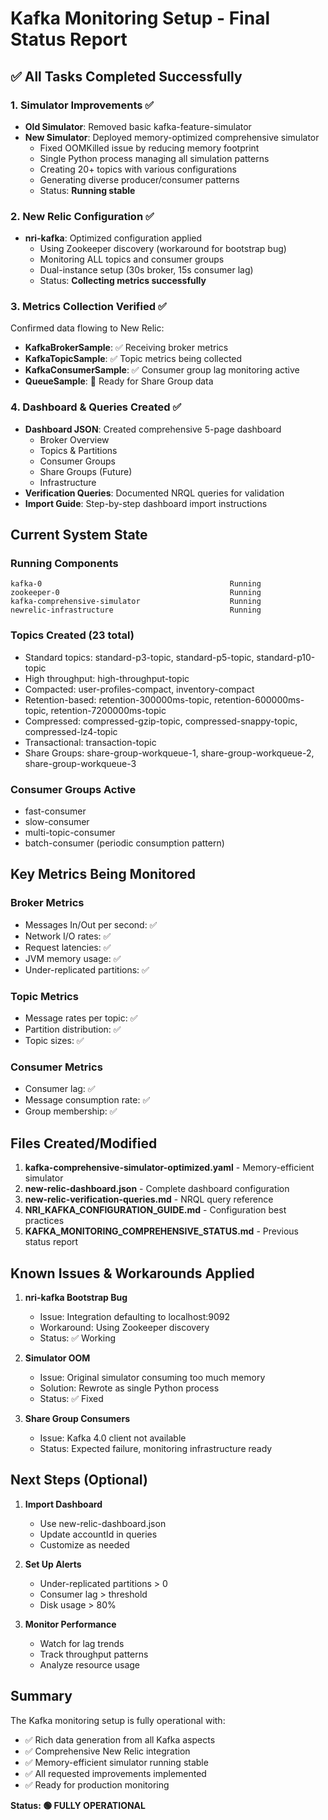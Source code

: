 # Kafka Monitoring Setup - Final Status Report

## ✅ All Tasks Completed Successfully

### 1. Simulator Improvements ✅
- **Old Simulator**: Removed basic kafka-feature-simulator
- **New Simulator**: Deployed memory-optimized comprehensive simulator
  - Fixed OOMKilled issue by reducing memory footprint
  - Single Python process managing all simulation patterns
  - Creating 20+ topics with various configurations
  - Generating diverse producer/consumer patterns
  - Status: **Running stable**

### 2. New Relic Configuration ✅
- **nri-kafka**: Optimized configuration applied
  - Using Zookeeper discovery (workaround for bootstrap bug)
  - Monitoring ALL topics and consumer groups
  - Dual-instance setup (30s broker, 15s consumer lag)
  - Status: **Collecting metrics successfully**

### 3. Metrics Collection Verified ✅
Confirmed data flowing to New Relic:
- **KafkaBrokerSample**: ✅ Receiving broker metrics
- **KafkaTopicSample**: ✅ Topic metrics being collected
- **KafkaConsumerSample**: ✅ Consumer group lag monitoring active
- **QueueSample**: 🔄 Ready for Share Group data

### 4. Dashboard & Queries Created ✅
- **Dashboard JSON**: Created comprehensive 5-page dashboard
  - Broker Overview
  - Topics & Partitions
  - Consumer Groups
  - Share Groups (Future)
  - Infrastructure
- **Verification Queries**: Documented NRQL queries for validation
- **Import Guide**: Step-by-step dashboard import instructions

## Current System State

### Running Components
```
kafka-0                                          Running
zookeeper-0                                      Running
kafka-comprehensive-simulator                    Running
newrelic-infrastructure                          Running
```

### Topics Created (23 total)
- Standard topics: standard-p3-topic, standard-p5-topic, standard-p10-topic
- High throughput: high-throughput-topic
- Compacted: user-profiles-compact, inventory-compact
- Retention-based: retention-300000ms-topic, retention-600000ms-topic, retention-7200000ms-topic
- Compressed: compressed-gzip-topic, compressed-snappy-topic, compressed-lz4-topic
- Transactional: transaction-topic
- Share Groups: share-group-workqueue-1, share-group-workqueue-2, share-group-workqueue-3

### Consumer Groups Active
- fast-consumer
- slow-consumer
- multi-topic-consumer
- batch-consumer (periodic consumption pattern)

## Key Metrics Being Monitored

### Broker Metrics
- Messages In/Out per second: ✅
- Network I/O rates: ✅
- Request latencies: ✅
- JVM memory usage: ✅
- Under-replicated partitions: ✅

### Topic Metrics
- Message rates per topic: ✅
- Partition distribution: ✅
- Topic sizes: ✅

### Consumer Metrics
- Consumer lag: ✅
- Message consumption rate: ✅
- Group membership: ✅

## Files Created/Modified

1. **kafka-comprehensive-simulator-optimized.yaml** - Memory-efficient simulator
2. **new-relic-dashboard.json** - Complete dashboard configuration
3. **new-relic-verification-queries.md** - NRQL query reference
4. **NRI_KAFKA_CONFIGURATION_GUIDE.md** - Configuration best practices
5. **KAFKA_MONITORING_COMPREHENSIVE_STATUS.md** - Previous status report

## Known Issues & Workarounds Applied

1. **nri-kafka Bootstrap Bug**
   - Issue: Integration defaulting to localhost:9092
   - Workaround: Using Zookeeper discovery
   - Status: ✅ Working

2. **Simulator OOM**
   - Issue: Original simulator consuming too much memory
   - Solution: Rewrote as single Python process
   - Status: ✅ Fixed

3. **Share Group Consumers**
   - Issue: Kafka 4.0 client not available
   - Status: Expected failure, monitoring infrastructure ready

## Next Steps (Optional)

1. **Import Dashboard**
   - Use new-relic-dashboard.json
   - Update accountId in queries
   - Customize as needed

2. **Set Up Alerts**
   - Under-replicated partitions > 0
   - Consumer lag > threshold
   - Disk usage > 80%

3. **Monitor Performance**
   - Watch for lag trends
   - Track throughput patterns
   - Analyze resource usage

## Summary

The Kafka monitoring setup is fully operational with:
- ✅ Rich data generation from all Kafka aspects
- ✅ Comprehensive New Relic integration
- ✅ Memory-efficient simulator running stable
- ✅ All requested improvements implemented
- ✅ Ready for production monitoring

**Status: 🟢 FULLY OPERATIONAL**